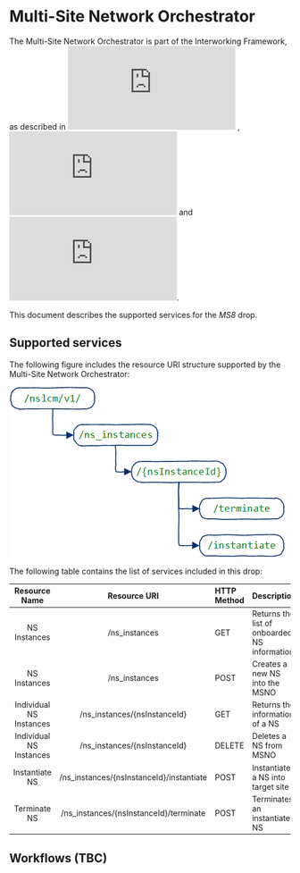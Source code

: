 # Multi-Site Network Orchestrator

The Multi-Site Network Orchestrator is part of the Interworking Framework, as described in 
![D3.1](https://www.5g-eve.eu/wp-content/uploads/2019/01/5geve-d3.1-interworking-capability-gap-analysis.pdf)
,![D3.2](https://www.5g-eve.eu/wp-content/uploads/2019/09/5geve_d3.2-interworking-reference-model.pdf)
and ![D3.3](https://www.5g-eve.eu/wp-content/uploads/2019/11/5g-eve-d3.3-first-implementation-of-the-interworking-reference-model.pdf).

This document describes the supported services for the *MS8* drop.

## Supported services
The following figure includes the resource URI structure supported by the Multi-Site Network Orchestrator:

![Resource URI structure of MSNO](resourceURI.png)

The following table contains the list of services included in this drop:

| Resource Name | Resource URI | HTTP Method | Description |
|:-------------:|:------------:|:----------- |:----------- |
| NS Instances  | /ns_instances | GET | Returns the list of onboarded NS information
| NS Instances  | /ns_instances | POST | Creates a new NS into the MSNO
| Individual NS Instances  | /ns_instances/{nsInstanceId} | GET | Returns the information of a NS
| Individual NS Instances  | /ns_instances/{nsInstanceId} | DELETE | Deletes a NS from MSNO
| Instantiate NS | /ns_instances/{nsInstanceId}/instantiate | POST | Instantiates a NS into target site
| Terminate NS | /ns_instances/{nsInstanceId}/terminate | POST | Terminates an instantiated NS

## Workflows (TBC)